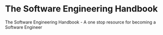 # The Software Engineering Handbook
The Software Engineering Handbook - A one stop resource for becoming a Software Engineer
